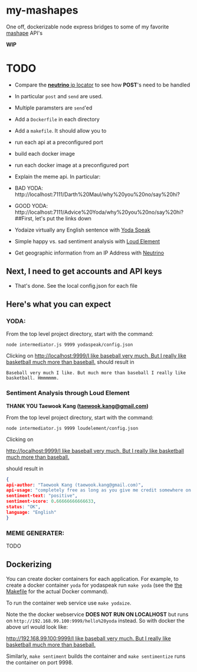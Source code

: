 # my-mashapes

One off, dockerizable node express bridges to some of my favorite [mashape](https://www.mashape.com) API's

**WIP**

# TODO
* Compare the [**neutrino** ip locator](./neutrino/mashape-example.js) to see how **POST**'s need to be handled
 * In particular `post` and `send` are used.
 * Multiple paramsters are `send`'ed
* Add a `Dockerfile` in each directory
* Add a `makefile`. It should allow you to
 * run each api at a preconfigured port
 * build each docker image
 * run each docker image at a preconfigured port
* Explain the meme api. In particular:
 * BAD YODA: http://localhost:7111/Darth%20Maul/why%20you%20no/say%20hi?
 * GOOD YODA: http://localhost:7111/Advice%20Yoda/why%20you%20no/say%20hi?
##First, let's put the links down

* Yodaize virtually any English sentence with [Yoda Speak](https://www.mashape.com/ismaelc/yoda-speak)
* Simple happy vs. sad sentiment analysis with [Loud Element](https://www.mashape.com/loudelement/free-natural-language-processing-service)
* Get geographic information from an IP Address with [Neutrino](https://www.mashape.com/neutrinoapi/ip-info)

## Next, I need to get accounts and API keys

* That's done. See the local config.json for each file

## Here's what you can expect

### YODA:

From the top level project directory, start with the command:
```
node intermediator.js 9999 yodaspeak/config.json
```

Clicking on 
[http://localhost:9999/I like baseball very much. But I really like basketball much more than baseball.](http://localhost:9999/I%20like%20baseball%20very%20much.%20But%20I%20really%20like%20basketball%20much%20more%20than%20baseball.)
should result in 
```
Baseball very much I like. But much more than baseball I really like basketball. Hmmmmmm.
```

### Sentiment Analysis through Loud Element

**THANK YOU Taewook Kang (taewook.kang@gmail.com)**

From the top level project directory, start with the command:
```
node intermediator.js 9999 loudelement/config.json
```

Clicking on 

[http://localhost:9999/I like baseball very much. But I really like basketball much more than baseball.](http://localhost:9999/I%20like%20baseball%20very%20much.%20But%20I%20really%20like%20basketball%20much%20more%20than%20baseball.)

should result in 
```json
{
api-author: "Taewook Kang (taewook.kang@gmail.com)",
api-usage: "completely free as long as you give me credit somewhere on your website.",
sentiment-text: "positive",
sentiment-score: 0.66666666666633,
status: "OK",
language: "English"
}
```

### MEME GENERATER:

TODO

## Dockerizing

You can create docker containers for each application.
For example, to create a docker container `yoda` for yodaspeak run
`make yoda` (see the [the Makefile](./Makefile) for the actual Docker command).

To run the container web service use `make yodaize`.

Note the the docker webservice **DOES NOT RUN ON LOCALHOST** but runs on 
`http://192.168.99.100:9999/hello%20yoda` instead. So with docker the above
url would look like:

[http://192.168.99.100:9999/I like baseball very much. But I really like basketball much more than baseball.](http://192.168.99.100:9999/I%20like%20baseball%20very%20much.%20But%20I%20really%20like%20basketball%20much%20more%20than%20baseball.)

Similarly, `make sentiment` builds the container
and `make sentimentize` runs the container on
port 9998.

